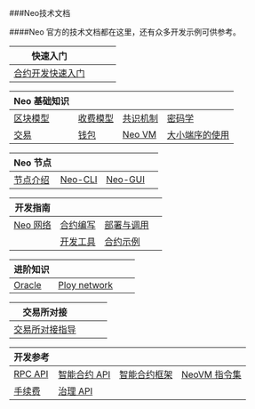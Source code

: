 ###Neo技术文档

####Neo 官方的技术文档都在这里，还有众多开发示例可供参考。

| 快速入门                            |      |      |      |
| ------------------------------------- | ---- | ---- | ---- |
| [合约开发快速入门](gettingstarted/prerequisites.md) |      |      |      |

| Neo 基础知识                                  |                                             |                                                    |                                                          |
| --------------------------------------------- | ------------------------------------------- | -------------------------------------------------- | -------------------------------------------------------- |
| [区块模型](basic/concept/blockchain/block.md) | [收费模型](basic/concept/charging_model.md) | [共识机制](basic/consensus/consensus_algorithm.md) | [密码学](basic/concept/cryptography/encode_algorithm.md) |
| [交易](basic/concept/transaction.md)          | [钱包](basic/concept/wallets.md)            | [Neo VM](basic/neovm.md)                           | [大小端序的使用](basic/concept/endian.md)                |


| Neo 节点                         |                              |                                |      |
| -------------------------------- | ---------------------------- | ------------------------------ | ---- |
| [节点介绍](node/introduction.md) | [Neo-CLI](node/cli/setup.md) | [Neo-GUI](node/gui/install.md) |      |

| 开发指南                               |                                              |                                          |      |
| -------------------------------------- | -------------------------------------------- | ---------------------------------------- | ---- |
| [Neo 网络](develop/network/testnet.md) | [合约编写](develop/write/basics.md)          | [部署与调用](develop/deploy/deploy.md)   |      |
|                                        | [开发工具](develop/tool/sdk/introduction.md) | [合约示例](develop/sample/HelloWorld.md) |      |

| 进阶知识   |                   |      |      |
| ---------- | ----------------- | ---- | ---- |
| [Oracle]() | [Ploy network ]() |      |      |

| 交易所对接                            |      |      |      |
| ------------------------------------- | ---- | ---- | ---- |
| [交易所对接指导](exchange/general.md) |      |      |      |

| 开发参考                                       |                                         |                                       |                                     |
| ---------------------------------------------- | --------------------------------------- | ------------------------------------- | ----------------------------------- |
| [RPC API](reference/rpc/latest-version/api.md) | [智能合约 API](reference/scapi/api.md)  | [智能合约框架](reference/scapi/fw.md) | [NeoVM 指令集](reference/neo_vm.md) |
| [手续费](reference/fees.md)                    | [治理 API](reference/governance_api.md) |                                       |                                     |

<link href="index.css" rel="stylesheet" />

